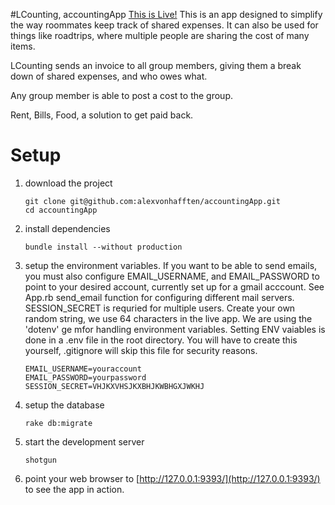 #LCounting, accountingApp
[This is Live!](http://accounting-app.herokuapp.com/)
This is an app designed to simplify the way roommates keep track of shared expenses. It can also be used for things like roadtrips, where multiple people are sharing the cost of many items.

LCounting sends an invoice to all group members, giving them a break down of shared expenses, and who owes what.

Any group member is able to post a cost to the group.

Rent, Bills, Food, a solution to get paid back.

# Setup
1. download the project
    ```
    git clone git@github.com:alexvonhafften/accountingApp.git
    cd accountingApp
    ```

2. install dependencies
    ```
    bundle install --without production
    ```

3. setup the environment variables. If you want to be able to send emails, you must also configure EMAIL_USERNAME, and EMAIL_PASSWORD to point to your desired account, currently set up for a gmail acccount. See App.rb send_email function for configuring different mail servers.
	SESSION_SECRET is requried for multiple users. Create your own random string, we use 64 characters in the live app.
    We are using the 'dotenv' ge mfor handling environment variables. Setting ENV vaiables is done in a .env file in the root directory. You will have to create this yourself, .gitignore will skip this file for security reasons.
    ```
    EMAIL_USERNAME=youraccount
    EMAIL_PASSWORD=yourpassword
    SESSION_SECRET=VHJKXVHSJKXBHJKWBHGXJWKHJ
    ```

4. setup the database
    ```
    rake db:migrate
    ```

5. start the development server
    ```
    shotgun
    ```
6. point your web browser to [http://127.0.0.1:9393/](http://127.0.0.1:9393/) to see the app in action.
